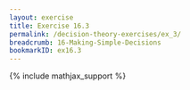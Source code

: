 ```yaml
---
layout: exercise
title: Exercise 16.3
permalink: /decision-theory-exercises/ex_3/
breadcrumb: 16-Making-Simple-Decisions
bookmarkID: ex16.3
---
```


{% include mathjax_support %}
